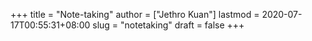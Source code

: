 +++
title = "Note-taking"
author = ["Jethro Kuan"]
lastmod = 2020-07-17T00:55:31+08:00
slug = "notetaking"
draft = false
+++
